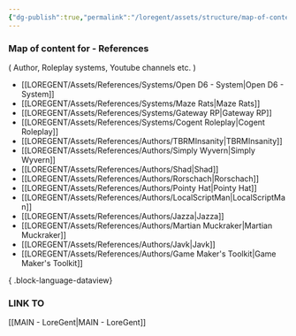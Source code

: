 ```yaml
---
{"dg-publish":true,"permalink":"/loregent/assets/structure/map-of-content/moc-references/"}
---
```


### Map of content for - References
( Author, Roleplay systems, Youtube channels etc. )

- [[LOREGENT/Assets/References/Systems/Open D6 - System\|Open D6 - System]]
- [[LOREGENT/Assets/References/Systems/Maze Rats\|Maze Rats]]
- [[LOREGENT/Assets/References/Systems/Gateway RP\|Gateway RP]]
- [[LOREGENT/Assets/References/Systems/Cogent Roleplay\|Cogent Roleplay]]
- [[LOREGENT/Assets/References/Authors/TBRMInsanity\|TBRMInsanity]]
- [[LOREGENT/Assets/References/Authors/Simply Wyvern\|Simply Wyvern]]
- [[LOREGENT/Assets/References/Authors/Shad\|Shad]]
- [[LOREGENT/Assets/References/Authors/Rorschach\|Rorschach]]
- [[LOREGENT/Assets/References/Authors/Pointy Hat\|Pointy Hat]]
- [[LOREGENT/Assets/References/Authors/LocalScriptMan\|LocalScriptMan]]
- [[LOREGENT/Assets/References/Authors/Jazza\|Jazza]]
- [[LOREGENT/Assets/References/Authors/Martian Muckraker\|Martian Muckraker]]
- [[LOREGENT/Assets/References/Authors/Javk\|Javk]]
- [[LOREGENT/Assets/References/Authors/Game Maker's Toolkit\|Game Maker's Toolkit]]

{ .block-language-dataview}

### LINK TO
[[MAIN - LoreGent\|MAIN - LoreGent]]